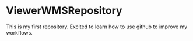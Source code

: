 # ViewerWMSRepository
This is my first repository. Excited to learn how to use github to improve my workflows.